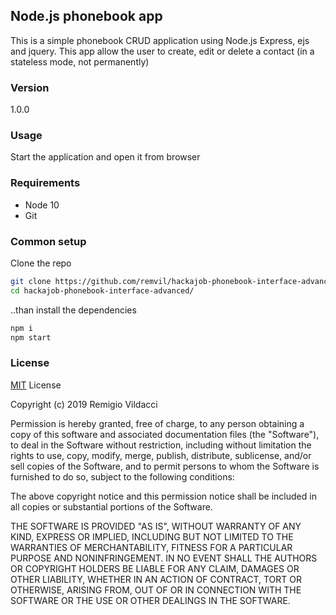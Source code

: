 ## Node.js phonebook app

This is a simple phonebook CRUD application using Node.js Express, ejs and jquery.
This app allow the user to create, edit or delete a contact (in a stateless mode, not permanently) 

### Version

1.0.0

### Usage

Start the application and open it from browser

### Requirements

* Node 10
* Git

### Common setup

Clone the repo

```bash
git clone https://github.com/remvil/hackajob-phonebook-interface-advanced
cd hackajob-phonebook-interface-advanced/
```
..than install the dependencies

```bash
npm i
npm start
```
### License
[MIT](https://choosealicense.com/licenses/mit/) License

Copyright (c) 2019 Remigio Vildacci

Permission is hereby granted, free of charge, to any person obtaining a copy
of this software and associated documentation files (the "Software"), to deal
in the Software without restriction, including without limitation the rights
to use, copy, modify, merge, publish, distribute, sublicense, and/or sell
copies of the Software, and to permit persons to whom the Software is
furnished to do so, subject to the following conditions:

The above copyright notice and this permission notice shall be included in all
copies or substantial portions of the Software.

THE SOFTWARE IS PROVIDED "AS IS", WITHOUT WARRANTY OF ANY KIND, EXPRESS OR
IMPLIED, INCLUDING BUT NOT LIMITED TO THE WARRANTIES OF MERCHANTABILITY,
FITNESS FOR A PARTICULAR PURPOSE AND NONINFRINGEMENT. IN NO EVENT SHALL THE
AUTHORS OR COPYRIGHT HOLDERS BE LIABLE FOR ANY CLAIM, DAMAGES OR OTHER
LIABILITY, WHETHER IN AN ACTION OF CONTRACT, TORT OR OTHERWISE, ARISING FROM,
OUT OF OR IN CONNECTION WITH THE SOFTWARE OR THE USE OR OTHER DEALINGS IN THE
SOFTWARE.
